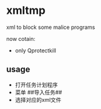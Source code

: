 # xmltmp
xml to block some malice programs

now cotain:

* only Qprotectkill
## usage
- 打开任务计划程序
- 菜单 ##导入任务##
- 选择对应的xml文件
